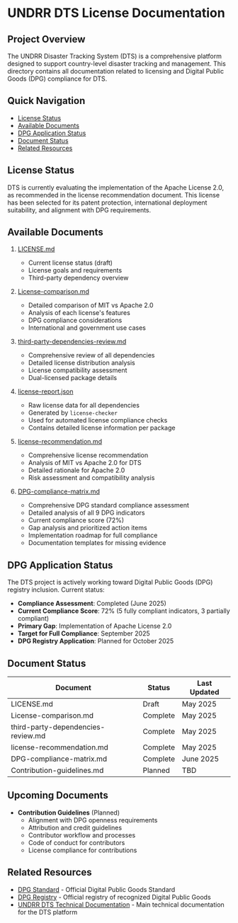 # UNDRR DTS License Documentation

## Project Overview

The UNDRR Disaster Tracking System (DTS) is a comprehensive platform designed to support country-level disaster tracking and management. This directory contains all documentation related to licensing and Digital Public Goods (DPG) compliance for DTS.

## Quick Navigation

- [License Status](#license-status)
- [Available Documents](#available-documents)
- [DPG Application Status](#dpg-application-status)
- [Document Status](#document-status)
- [Related Resources](#related-resources)

## License Status

DTS is currently evaluating the implementation of the Apache License 2.0, as recommended in the license recommendation document. This license has been selected for its patent protection, international deployment suitability, and alignment with DPG requirements.

## Available Documents

1. [LICENSE.md](./LICENSE.md)

   - Current license status (draft)
   - License goals and requirements
   - Third-party dependency overview

2. [License-comparison.md](./License-comparison.md)

   - Detailed comparison of MIT vs Apache 2.0
   - Analysis of each license's features
   - DPG compliance considerations
   - International and government use cases

3. [third-party-dependencies-review.md](./third-party-dependencies-review.md)

   - Comprehensive review of all dependencies
   - Detailed license distribution analysis
   - License compatibility assessment
   - Dual-licensed package details

4. [license-report.json](./license-report.json)

   - Raw license data for all dependencies
   - Generated by `license-checker`
   - Used for automated license compliance checks
   - Contains detailed license information per package

5. [license-recommendation.md](./license-recommendation.md)

   - Comprehensive license recommendation
   - Analysis of MIT vs Apache 2.0 for DTS
   - Detailed rationale for Apache 2.0
   - Risk assessment and compatibility analysis

6. [DPG-compliance-matrix.md](./DPG-compliance-matrix.md)
   - Comprehensive DPG standard compliance assessment
   - Detailed analysis of all 9 DPG indicators
   - Current compliance score (72%)
   - Gap analysis and prioritized action items
   - Implementation roadmap for full compliance
   - Documentation templates for missing evidence

## DPG Application Status

The DTS project is actively working toward Digital Public Goods (DPG) registry inclusion. Current status:

- **Compliance Assessment**: Completed (June 2025)
- **Current Compliance Score**: 72% (5 fully compliant indicators, 3 partially compliant)
- **Primary Gap**: Implementation of Apache License 2.0
- **Target for Full Compliance**: September 2025
- **DPG Registry Application**: Planned for October 2025

## Document Status

| Document                           | Status   | Last Updated |
| ---------------------------------- | -------- | ------------ |
| LICENSE.md                         | Draft    | May 2025     |
| License-comparison.md              | Complete | May 2025     |
| third-party-dependencies-review.md | Complete | May 2025     |
| license-recommendation.md          | Complete | May 2025     |
| DPG-compliance-matrix.md           | Complete | June 2025    |
| Contribution-guidelines.md         | Planned  | TBD          |

## Upcoming Documents

- **Contribution Guidelines** (Planned)
  - Alignment with DPG openness requirements
  - Attribution and credit guidelines
  - Contributor workflow and processes
  - Code of conduct for contributors
  - License compliance for contributions

## Related Resources

- [DPG Standard](https://github.com/DPGAlliance/DPG-Standard/blob/main/standard.md) - Official Digital Public Goods Standard
- [DPG Registry](https://digitalpublicgoods.net/registry/) - Official registry of recognized Digital Public Goods
- [UNDRR DTS Technical Documentation](../index.md) - Main technical documentation for the DTS platform
